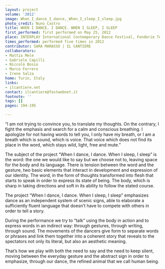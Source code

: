 ```yaml
---
layout: project
volume: '2012'
image: When_I_dance_I_dance,_When_I_sleep_I_sleep.jpg
photo_credit: Nuno Castro
title: WHEN I DANCE, I DANCE. WHEN I SLEEP, I SLEEP
first_performed: first performed on May 25, 2012
place: INTERPLAY International Contemporary Dance Festival, Fonderie Teatrali
times_performed: performed five times in 2012 
contributor: SARA MARASSO | IL CANTIERE
collaborators:
- Mattia Mele
- Gabriele Capilli 
- Niccolò Bosio
- Marco Ferrero
- Irene Salza
home: Turin, Italy
links:
- ilcantiere.net
contact: ilcantiere@fastwebnet.it
footnote: ''
tags: []
pages: 194-195

---
```




“I am not trying to convince you, to translate my thoughts. On the contrary, I fight the emphasis and search for a calm and conscious breathing. I apologize for not having words to tell you, I only have my breath, or I am a breath which is sound, which is voice. That voice which does not find its place in the word, which stays wild, light, free and mute.”

The subject of the project “When I dance, I dance. When I sleep, I sleep” is the word: the one we would like to say but we choose not to, leaving space for the body and its language. There is tension between the word and the gesture, two basic elements that interact in development and expression of our identity. The word, in the form of thoughts transformed into flesh that starts to speak in order to express its state of being. The body, which is sharp in taking directions and soft in its ability to follow the stated course.

The project “When I dance, I dance. When I sleep, I sleep” emphasizes dance as an independent system of scenic signs, able to elaborate a sufficiently fluent language that doesn’t have to compete with others in order to tell a story.

During the performance we try to “talk” using the body in action and to express words in an indirect way: through gestures, through writing, through sound. The movements of the dancers give form to separate words or phrases and link them together into a coherent story that reveals to the spectators not only its literal, but also an aesthetic meaning.

That’s how we play with both the need to say and the need to keep silent, moving between the everyday gesture and the abstract sign in order to emphasize, through our dance, the refined animal that we call human being.
